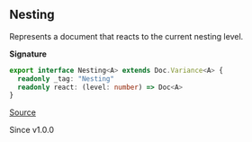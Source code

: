 ## Nesting

Represents a document that reacts to the current nesting level.

**Signature**

```ts
export interface Nesting<A> extends Doc.Variance<A> {
  readonly _tag: "Nesting"
  readonly react: (level: number) => Doc<A>
}
```

[Source](https://github.com/Effect-TS/effect/tree/main/packages/printer/src/Doc.ts#L291)

Since v1.0.0